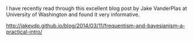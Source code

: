 I have recently read through this excellent blog post by Jake VanderPlas at University of Washington
and found it very informative. 

http://jakevdp.github.io/blog/2014/03/11/frequentism-and-bayesianism-a-practical-intro/
